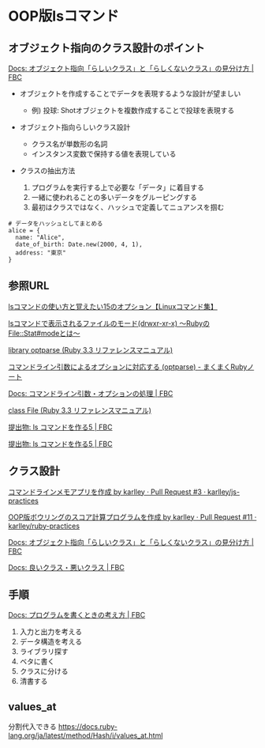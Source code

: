# OOP版lsコマンド

## オブジェクト指向のクラス設計のポイント

[Docs: オブジェクト指向「らしいクラス」と「らしくないクラス」の見分け方 \| FBC](https://bootcamp.fjord.jp/pages/class-like-class-and-non-class-like-class)

- オブジェクトを作成することでデータを表現するような設計が望ましい
  - 例) 投球: Shotオブジェクトを複数作成することで投球を表現する 

- オブジェクト指向らしいクラス設計
  - クラス名が単数形の名詞
  - インスタンス変数で保持する値を表現している 

- クラスの抽出方法
  1. プログラムを実行する上で必要な「データ」に着目する
  2. 一緒に使われることの多いデータをグルーピングする
  3. 最初はクラスではなく、ハッシュで定義してニュアンスを掴む

```
# データをハッシュとしてまとめる
alice = {
  name: "Alice",
  date_of_birth: Date.new(2000, 4, 1),
  address: "東京"
}
```

## 参照URL

[lsコマンドの使い方と覚えたい15のオプション【Linuxコマンド集】](https://eng-entrance.com/linux_command_ls)

[lsコマンドで表示されるファイルのモード\(drwxr\-xr\-x\) 〜RubyのFile::Stat\#modeとは〜](https://zenn.dev/universato/articles/20201202-z-mode)

[library optparse \(Ruby 3\.3 リファレンスマニュアル\)](https://docs.ruby-lang.org/ja/latest/library/optparse.html)

[コマンドライン引数によるオプションに対応する \(optparse\) \- まくまくRubyノート](https://maku77.github.io/ruby/io/optparse.html)

[Docs: コマンドライン引数・オプションの処理 \| FBC](https://bootcamp.fjord.jp/pages/251)

[class File \(Ruby 3\.3 リファレンスマニュアル\)](https://docs.ruby-lang.org/ja/latest/class/File.html)

[提出物: ls コマンドを作る5 \| FBC](https://bootcamp.fjord.jp/products/3763)

[提出物: ls コマンドを作る5 \| FBC](https://bootcamp.fjord.jp/products/8188)


## クラス設計

[コマンドラインメモアプリを作成 by karlley · Pull Request \#3 · karlley/js\-practices](https://github.com/karlley/js-practices/pull/3/files)

[OOP版ボウリングのスコア計算プログラムを作成 by karlley · Pull Request \#11 · karlley/ruby\-practices](https://github.com/karlley/ruby-practices/pull/11/files)

[Docs: オブジェクト指向「らしいクラス」と「らしくないクラス」の見分け方 \| FBC](https://bootcamp.fjord.jp/pages/class-like-class-and-non-class-like-class)

[Docs: 良いクラス・悪いクラス \| FBC](https://bootcamp.fjord.jp/pages/good-class-bad-class)

## 手順

[Docs: プログラムを書くときの考え方 \| FBC](https://bootcamp.fjord.jp/pages/147)

1. 入力と出力を考える
2. データ構造を考える
3. ライブラリ探す
4. ベタに書く
5. クラスに分ける
6. 清書する

## values_at

分割代入できる
https://docs.ruby-lang.org/ja/latest/method/Hash/i/values_at.html
